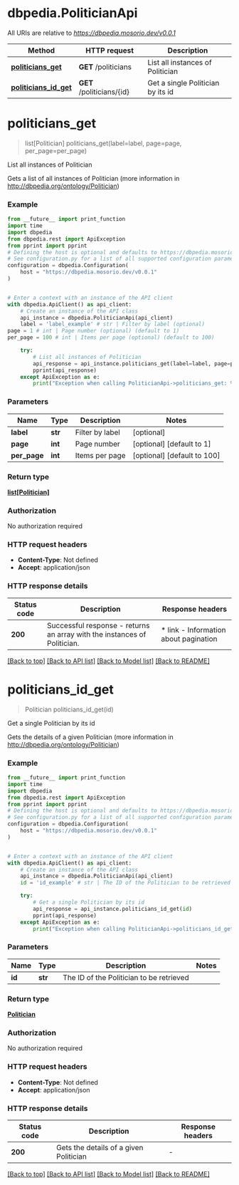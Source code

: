# dbpedia.PoliticianApi

All URIs are relative to *https://dbpedia.mosorio.dev/v0.0.1*

Method | HTTP request | Description
------------- | ------------- | -------------
[**politicians_get**](PoliticianApi.md#politicians_get) | **GET** /politicians | List all instances of Politician
[**politicians_id_get**](PoliticianApi.md#politicians_id_get) | **GET** /politicians/{id} | Get a single Politician by its id


# **politicians_get**
> list[Politician] politicians_get(label=label, page=page, per_page=per_page)

List all instances of Politician

Gets a list of all instances of Politician (more information in http://dbpedia.org/ontology/Politician)

### Example

```python
from __future__ import print_function
import time
import dbpedia
from dbpedia.rest import ApiException
from pprint import pprint
# Defining the host is optional and defaults to https://dbpedia.mosorio.dev/v0.0.1
# See configuration.py for a list of all supported configuration parameters.
configuration = dbpedia.Configuration(
    host = "https://dbpedia.mosorio.dev/v0.0.1"
)


# Enter a context with an instance of the API client
with dbpedia.ApiClient() as api_client:
    # Create an instance of the API class
    api_instance = dbpedia.PoliticianApi(api_client)
    label = 'label_example' # str | Filter by label (optional)
page = 1 # int | Page number (optional) (default to 1)
per_page = 100 # int | Items per page (optional) (default to 100)

    try:
        # List all instances of Politician
        api_response = api_instance.politicians_get(label=label, page=page, per_page=per_page)
        pprint(api_response)
    except ApiException as e:
        print("Exception when calling PoliticianApi->politicians_get: %s\n" % e)
```

### Parameters

Name | Type | Description  | Notes
------------- | ------------- | ------------- | -------------
 **label** | **str**| Filter by label | [optional] 
 **page** | **int**| Page number | [optional] [default to 1]
 **per_page** | **int**| Items per page | [optional] [default to 100]

### Return type

[**list[Politician]**](Politician.md)

### Authorization

No authorization required

### HTTP request headers

 - **Content-Type**: Not defined
 - **Accept**: application/json

### HTTP response details
| Status code | Description | Response headers |
|-------------|-------------|------------------|
**200** | Successful response - returns an array with the instances of Politician. |  * link - Information about pagination <br>  |

[[Back to top]](#) [[Back to API list]](../README.md#documentation-for-api-endpoints) [[Back to Model list]](../README.md#documentation-for-models) [[Back to README]](../README.md)

# **politicians_id_get**
> Politician politicians_id_get(id)

Get a single Politician by its id

Gets the details of a given Politician (more information in http://dbpedia.org/ontology/Politician)

### Example

```python
from __future__ import print_function
import time
import dbpedia
from dbpedia.rest import ApiException
from pprint import pprint
# Defining the host is optional and defaults to https://dbpedia.mosorio.dev/v0.0.1
# See configuration.py for a list of all supported configuration parameters.
configuration = dbpedia.Configuration(
    host = "https://dbpedia.mosorio.dev/v0.0.1"
)


# Enter a context with an instance of the API client
with dbpedia.ApiClient() as api_client:
    # Create an instance of the API class
    api_instance = dbpedia.PoliticianApi(api_client)
    id = 'id_example' # str | The ID of the Politician to be retrieved

    try:
        # Get a single Politician by its id
        api_response = api_instance.politicians_id_get(id)
        pprint(api_response)
    except ApiException as e:
        print("Exception when calling PoliticianApi->politicians_id_get: %s\n" % e)
```

### Parameters

Name | Type | Description  | Notes
------------- | ------------- | ------------- | -------------
 **id** | **str**| The ID of the Politician to be retrieved | 

### Return type

[**Politician**](Politician.md)

### Authorization

No authorization required

### HTTP request headers

 - **Content-Type**: Not defined
 - **Accept**: application/json

### HTTP response details
| Status code | Description | Response headers |
|-------------|-------------|------------------|
**200** | Gets the details of a given Politician |  -  |

[[Back to top]](#) [[Back to API list]](../README.md#documentation-for-api-endpoints) [[Back to Model list]](../README.md#documentation-for-models) [[Back to README]](../README.md)

